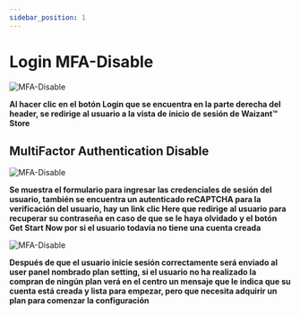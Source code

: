 ```yaml
---
sidebar_position: 1
---
```


# Login MFA-Disable

![MFA-Disable](/img/store-usuario/login-1.png )

**Al hacer clic en el botón Login que se encuentra en la parte derecha del header\, se redirige al usuario a la vista de inicio de sesión de Waizant™ Store**

## MultiFactor Authentication Disable

![MFA-Disable](/img/store-usuario/login-2.png )

**Se muestra el formulario para ingresar las credenciales de sesión del usuario\, también se encuentra un autenticado reCAPTCHA para la verificación del usuario\, hay un link clic Here que redirige al usuario para recuperar su contraseña en caso de que se le haya olvidado y el botón Get Start Now por si el usuario todavía no tiene una cuenta creada**

![MFA-Disable](/img/store-usuario/login-3.png )

**Después de que el usuario inicie sesión correctamente será enviado al user panel nombrado plan setting\, si el usuario no ha realizado la compran de ningún plan verá en el centro un mensaje que le indica que su cuenta está creada y lista para empezar\, pero que necesita adquirir un plan para comenzar la configuración**
